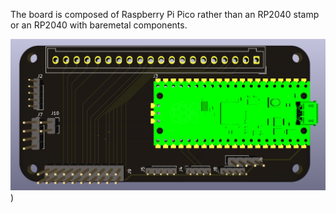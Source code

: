 The board is composed of Raspberry Pi Pico rather than an RP2040 stamp or an RP2040 with baremetal components. 

![3D Model](assets/3D-model.png))